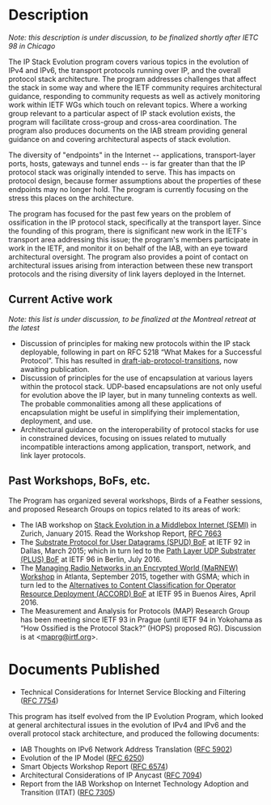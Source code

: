 # Description

*Note: this description is under discussion, to be finalized shortly after IETC 98 in Chicago*

The IP Stack Evolution program covers various topics in the evolution of
IPv4 and IPv6, the transport protocols running over IP, and the overall
protocol stack architecture. The program addresses challenges that
affect the stack in some way and where the IETF community requires
architectural guidance, responding to community requests as well as
actively monitoring work within IETF WGs which touch on relevant topics.
Where a working group relevant to a particular aspect of IP stack
evolution exists, the program will facilitate cross-group and cross-area
coordination. The program also produces documents on the IAB stream
providing general guidance on and covering architectural aspects of
stack evolution.

The diversity of "endpoints" in the Internet -- applications,
transport-layer ports, hosts, gateways and tunnel ends -- is far greater
than that the IP protocol stack was originally intended to serve. This
has impacts on protocol design, because former assumptions about the
properties of these endpoints may no longer hold. The program is currently
focusing on the stress this places on the architecture.

The program has focused for the past few years on the problem of
ossification in the IP protocol stack, specifically at the transport
layer. Since the founding of this program, there is significant new work
in the IETF's transport area addressing this issue; the program's
members participate in work in the IETF, and monitor it on behalf of the
IAB, with an eye toward architectural oversight. The program also
provides a point of contact on architectural issues arising from
interaction between these new transport protocols and the rising
diversity of link layers deployed in the Internet.

## Current Active work

*Note: this list is under discussion, to be finalized at the Montreal retreat at the latest*

- Discussion of principles for making new protocols within the IP stack
  deployable, following in part on RFC 5218 “What Makes for a Successful
  Protocol”. This has resulted in 
  [draft-iab-protocol-transitions](https://datatracker.ietf.org/doc/draft-iab-protocol-transitions/), 
  now awaiting publication.
- Discussion of principles for the use of encapsulation at various layers
  within the protocol stack. UDP-based encapsulations are not only useful for
  evolution above the IP layer, but in many tunneling contexts as well. The
  probable commonalities among all these applications of encapsulation might be
  useful in simplifying their implementation, deployment, and use.
- Architectural guidance on the interoperability of protocol stacks for use in
  constrained devices, focusing on issues related to mutually incompatible
  interactions among application, transport, network, and link layer protocols.

## Past Workshops, BoFs, etc.

The Program has organized several workshops, Birds of a Feather sessions, and proposed Research Groups on topics related to its areas of work:

- The IAB workshop on [Stack Evolution in a Middlebox Internet (SEMI)](https://www.iab.org/activities/workshops/semi/) in Zurich,
  January 2015. Read the Workshop Report, [RFC 7663](https://tools.ietf.org/html/rfc7663)
- The [Substrate Protocol for User Datagrams (SPUD) BoF](https://datatracker.ietf.org/wg/spud/about/) 
  at IETF 92 in Dallas, March 2015; which in turn led to the 
  [Path Layer UDP Substrater (PLUS) BoF](https://datatracker.ietf.org/wg/plus/about/) at
  IETF 96 in Berlin, July 2016.
- The [Managing Radio Networks in an Encrypted World (MaRNEW) Workshop](https://www.iab.org/activities/workshops/marnew/) 
  in Atlanta, September 2015, together with GSMA; which in turn led to the 
  [Alternatives to Content Classification for Operator Resource Deployment (ACCORD) BoF](https://datatracker.ietf.org/wg/accord/about/) 
  at IETF 95 in Buenos Aires, April 2016.
- The Measurement and Analysis for Protocols (MAP) Research Group has
  been meeting since IETF 93 in Prague (until IETF 94 in Yokohama as “How
  Ossified is the Protocol Stack?” (HOPS) proposed RG). Discussion is at
  <[maprg@irtf.org](mailto:maprg@irtf.org)>.

# Documents Published

- Technical Considerations for Internet Service Blocking and Filtering ([RFC 7754](https://tools.ietf.org/html/rfc7754))

This program has itself evolved from the IP Evolution Program, which looked at general architectural issues in the evolution of IPv4 and IPv6 and the overall protocol stack architecture, and produced the following documents:

- IAB Thoughts on IPv6 Network Address Translation ([RFC 5902](https://tools.ietf.org/html/rfc5902))
- Evolution of the IP Model ([RFC 6250](https://tools.ietf.org/html/rfc6250))
- Smart Objects Workshop Report ([RFC 6574](https://tools.ietf.org/html/rfc6574))
- Architectural Considerations of IP Anycast ([RFC 7094](https://tools.ietf.org/html/rfc7094))
- Report from the IAB Workshop on Internet Technology Adoption and Transition (ITAT) ([RFC 7305](https://tools.ietf.org/html/rfc7305))
